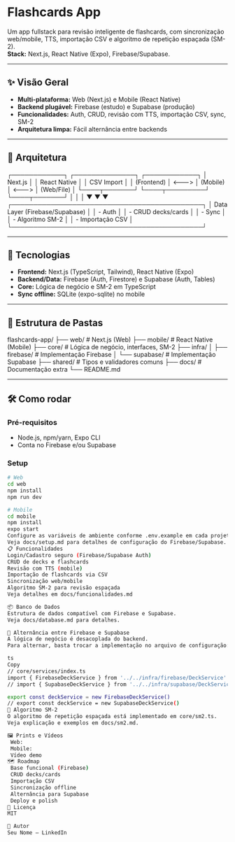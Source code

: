 # Flashcards App

Um app fullstack para revisão inteligente de flashcards, com sincronização web/mobile, TTS, importação CSV e algoritmo de repetição espaçada (SM-2).  
**Stack:** Next.js, React Native (Expo), Firebase/Supabase.

---

## ✨ Visão Geral

- **Multi-plataforma:** Web (Next.js) e Mobile (React Native)
- **Backend plugável:** Firebase (estudo) e Supabase (produção)
- **Funcionalidades:** Auth, CRUD, revisão com TTS, importação CSV, sync, SM-2
- **Arquitetura limpa:** Fácil alternância entre backends

---

## 🧱 Arquitetura

┌────────────┐ ┌──────────────┐ ┌────────────┐
│ Next.js │ │ React Native │ │ CSV Import │
│ (Frontend) │ <---> │ (Mobile) │ <---> │ (Web/File) │
└────┬───────┘ └────┬─────────┘ └────┬───────┘
│ │ │
▼ ▼ ▼
┌────────────────────────────────────────────┐
│ Data Layer (Firebase/Supabase) │
│ - Auth │
│ - CRUD decks/cards │
│ - Sync │
│ - Algoritmo SM-2 │
│ - Importação CSV │
└────────────────────────────────────────────┘


---

## 🚀 Tecnologias

- **Frontend:** Next.js (TypeScript, Tailwind), React Native (Expo)
- **Backend/Data:** Firebase (Auth, Firestore) e Supabase (Auth, Tables)
- **Core:** Lógica de negócio e SM-2 em TypeScript
- **Sync offline:** SQLite (expo-sqlite) no mobile

---

## 📂 Estrutura de Pastas

flashcards-app/
├── web/ # Next.js (Web)
├── mobile/ # React Native (Mobile)
├── core/ # Lógica de negócio, interfaces, SM-2
├── infra/
│ ├── firebase/ # Implementação Firebase
│ └── supabase/ # Implementação Supabase
├── shared/ # Tipos e validadores comuns
├── docs/ # Documentação extra
└── README.md


---

## 🛠️ Como rodar

### Pré-requisitos

- Node.js, npm/yarn, Expo CLI
- Conta no Firebase e/ou Supabase

### Setup

```bash
# Web
cd web
npm install
npm run dev

# Mobile
cd mobile
npm install
expo start
Configure as variáveis de ambiente conforme .env.example em cada projeto.
Veja docs/setup.md para detalhes de configuração do Firebase/Supabase.
📋 Funcionalidades
Login/Cadastro seguro (Firebase/Supabase Auth)
CRUD de decks e flashcards
Revisão com TTS (mobile)
Importação de flashcards via CSV
Sincronização web/mobile
Algoritmo SM-2 para revisão espaçada
Veja detalhes em docs/funcionalidades.md

📦 Banco de Dados
Estrutura de dados compatível com Firebase e Supabase.
Veja docs/database.md para detalhes.

🔄 Alternância entre Firebase e Supabase
A lógica de negócio é desacoplada do backend.
Para alternar, basta trocar a implementação no arquivo de configuração:

ts
Copy
// core/services/index.ts
import { FirebaseDeckService } from '../../infra/firebase/DeckService'
// import { SupabaseDeckService } from '../../infra/supabase/DeckService'

export const deckService = new FirebaseDeckService()
// export const deckService = new SupabaseDeckService()
🧠 Algoritmo SM-2
O algoritmo de repetição espaçada está implementado em core/sm2.ts.
Veja explicação e exemplos em docs/sm2.md.

🖼️ Prints e Vídeos
 Web:
 Mobile:
 Vídeo demo
🗺️ Roadmap
 Base funcional (Firebase)
 CRUD decks/cards
 Importação CSV
 Sincronização offline
 Alternância para Supabase
 Deploy e polish
📄 Licença
MIT

👤 Autor
Seu Nome — LinkedIn
